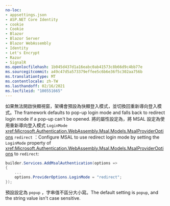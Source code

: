 ```yaml
---
no-loc:
- appsettings.json
- ASP.NET Core Identity
- cookie
- Cookie
- Blazor
- Blazor Server
- Blazor WebAssembly
- Identity
- Let's Encrypt
- Razor
- SignalR
ms.openlocfilehash: 1b045d437d1a16eabc0ab41573c8b66d9c4bb77e
ms.sourcegitcommit: a49c47d5a573379effee5c6b6e36f5c302aa756b
ms.translationtype: MT
ms.contentlocale: zh-TW
ms.lasthandoff: 02/16/2021
ms.locfileid: "100551665"
---
```

<span data-ttu-id="1bfc3-101">如果無法開啟快顯視窗，架構會預設為快顯登入模式，並切換回重新導向登入模式。</span><span class="sxs-lookup"><span data-stu-id="1bfc3-101">The framework defaults to pop-up login mode and falls back to redirect login mode if a pop-up can't be opened.</span></span> <span data-ttu-id="1bfc3-102">將的屬性設定為，將 MSAL 設定為使用重新導向登入模式 `LoginMode` <xref:Microsoft.Authentication.WebAssembly.Msal.Models.MsalProviderOptions> `redirect` ：</span><span class="sxs-lookup"><span data-stu-id="1bfc3-102">Configure MSAL to use redirect login mode by setting the `LoginMode` property of <xref:Microsoft.Authentication.WebAssembly.Msal.Models.MsalProviderOptions> to `redirect`:</span></span>

```csharp
builder.Services.AddMsalAuthentication(options =>
{
    ...
    options.ProviderOptions.LoginMode = "redirect";
});
```

<span data-ttu-id="1bfc3-103">預設設定為 `popup` ，字串值不區分大小寫。</span><span class="sxs-lookup"><span data-stu-id="1bfc3-103">The default setting is `popup`, and the string value isn't case sensitive.</span></span>
